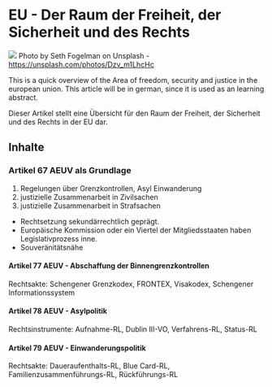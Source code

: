 # EU - Der Raum der Freiheit, der Sicherheit und des Rechts

[<img src="https://images.unsplash.com/photo-1500078974918-738828bc0422?auto=format&fit=crop&w=2689&q=80">](
https://unsplash.com/photos/Dzv_m1LhcHc)
Photo by Seth Fogelman on Unsplash - https://unsplash.com/photos/Dzv_m1LhcHc

This is a quick overview of the Area of freedom, security and justice in the european union. This article will be in german, since it is used as an learning abstract. 

Dieser Artikel stellt eine Übersicht für den Raum der Freiheit, der Sicherheit und des Rechts in der EU dar.

## Inhalte


### Artikel 67 AEUV als Grundlage 

1. Regelungen über Grenzkontrollen, Asyl Einwanderung
1. justizielle Zusammenarbeit in Zivilsachen
1. justizielle Zusammenarbeit in Strafsachen

- Rechtsetzung sekundärrechtlich geprägt.
- Europäische Kommission oder ein Viertel der Mitgliedsstaaten haben Legislativprozess inne.
- Souveränitätsnähe

#### Artikel 77 AEUV - Abschaffung der Binnengrenzkontrollen

Rechtsakte: Schengener Grenzkodex, FRONTEX, Visakodex, Schengener Informationssystem

#### Artikel 78 AEUV - Asylpolitik 

Rechtsinstrumente: Aufnahme-RL, Dublin III-VO, Verfahrens-RL, Status-RL

#### Artikel 79 AEUV - Einwanderungspolitik

Rechtsakte: Daueraufenthalts-RL, Blue Card-RL, Familienzusammenführungs-RL, Rückführungs-RL

 